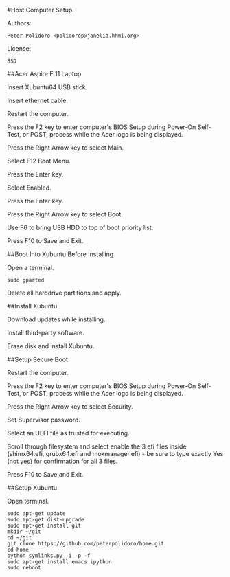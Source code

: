 #Host Computer Setup

Authors:

    Peter Polidoro <polidorop@janelia.hhmi.org>

License:

    BSD

##Acer Aspire E 11 Laptop

Insert Xubuntu64 USB stick.

Insert ethernet cable.

Restart the computer.

Press the F2 key to enter computer's BIOS Setup during Power-On
Self-Test, or POST, process while the Acer logo is being displayed.

Press the Right Arrow key to select Main.

Select F12 Boot Menu.

Press the Enter key.

Select Enabled.

Press the Enter key.

Press the Right Arrow key to select Boot.

Use F6 to bring USB HDD to top of boot priority list.

Press F10 to Save and Exit.

##Boot Into Xubuntu Before Installing

Open a terminal.

```shell
sudo gparted
```

Delete all harddrive partitions and apply.

##Install Xubuntu

Download updates while installing.

Install third-party software.

Erase disk and install Xubuntu.

##Setup Secure Boot

Restart the computer.

Press the F2 key to enter computer's BIOS Setup during Power-On
Self-Test, or POST, process while the Acer logo is being displayed.

Press the Right Arrow key to select Security.

Set Supervisor password.

Select an UEFI file as trusted for executing.

Scroll through filesystem and select enable the 3 efi files inside
(shimx64.efi, grubx64.efi and mokmanager.efi) - be sure to type
exactly Yes (not yes) for confirmation for all 3 files.

Press F10 to Save and Exit.

##Setup Xubuntu

Open terminal.

```shell
sudo apt-get update
sudo apt-get dist-upgrade
sudo apt-get install git
mkdir ~/git
cd ~/git
git clone https://github.com/peterpolidoro/home.git
cd home
python symlinks.py -i -p -f
sudo apt-get install emacs ipython
sudo reboot
```
